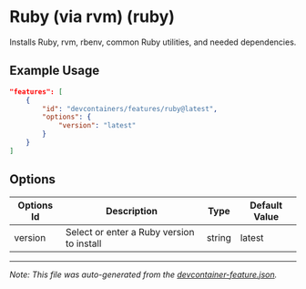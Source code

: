 
# Ruby (via rvm) (ruby)

Installs Ruby, rvm, rbenv, common Ruby utilities, and needed dependencies.

## Example Usage

```json
"features": [
    {
        "id": "devcontainers/features/ruby@latest",
        "options": {
            "version": "latest"
        }
    }
]
```

## Options

| Options Id | Description | Type | Default Value |
|-----|-----|-----|-----|
| version | Select or enter a Ruby version to install | string | latest |

---

_Note: This file was auto-generated from the [devcontainer-feature.json](./devcontainer-feature.json)._
